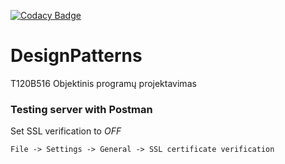 [![Codacy Badge](https://api.codacy.com/project/badge/Grade/cf26e9160be640e2ae833276d8286723)](https://www.codacy.com?utm_source=github.com&amp;utm_medium=referral&amp;utm_content=Eoic/DesignPatterns&amp;utm_campaign=Badge_Grade)
# DesignPatterns
T120B516 Objektinis programų projektavimas

### Testing server with Postman
Set SSL verification to *OFF* 

`File -> Settings -> General -> SSL certificate verification`
